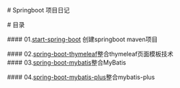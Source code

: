 # Springboot 项目日记

# 目录

#### 01.[start-spring-boot](https://github.com/houwenzhen/SpringAll/tree/master/01.start-spring-boot) 创建springboot maven项目

#### 02.[spring-boot-thymeleaf](https://github.com/houwenzhen/SpringAll/tree/master/02.spring-boot-thymeleaf)整合thymeleaf页面模板技术
 
#### 03.[spring-boot-mybatis](https://github.com/houwenzhen/SpringAll/tree/master/03.spring-boot-mybatis)整合MyBatis

#### 04.[spring-boot-mybatis-plus](https://github.com/liangqiding/SpringAll/tree/master/04.spring-boot-mybatis-plus)整合mybatis-plus